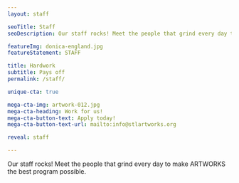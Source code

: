 ```yaml
---
layout: staff

seoTitle: Staff
seoDescription: Our staff rocks! Meet the people that grind every day to make ARTWORKS the best program possible.

featureImg: donica-england.jpg
featureStatement: STAFF

title: Hardwork
subtitle: Pays off
permalink: /staff/

unique-cta: true

mega-cta-img: artwork-012.jpg
mega-cta-heading: Work for us!
mega-cta-button-text: Apply today!
mega-cta-button-text-url: mailto:info@stlartworks.org

reveal: staff

---
```


Our staff rocks! Meet the people that grind every day to make ARTWORKS the best program possible.
